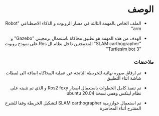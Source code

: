 <h1 dir="rtl"> الوصف </h1>

<div dir="rtl">

- الملف الخاص بالمهمة الثالثة في مسار الروبوت و الذكاء الاصطناعي  "Robot arm"

- الهدف من هذه المهمة هو تطبيق محاكاة باستعمال برمجيتي "Gazebo" و "SLAM carthographer" المدمجتين داخل نظام ال Ros على نمودج روبوت "Turtlesim bot 3"


</div>

<h3 dir="rtl"> ملاحضات </h3>

<div dir="rtl">
  
- تم ارفاق صورة نهائية للخريطة الناتجة عن عملية المحاكاة اضافة الى لقطات شاشة اثناء التطبيق
- تم تنفيذ كامل الخطوات باستعمال اصدار Ros2 foxy و الذي تم تثبيته على نظام لينكس وهمي نسخة ubuntu 20.04
- تم استعمال خوارزمية SLAM carthographer لتشكيل الخريطة وفقا للشرح المقترح أثناء المحاضرة

  </div>


